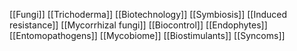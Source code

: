 [[Fungi]]
[[Trichoderma]]
[[Biotechnology]]
[[Symbiosis]]
[[Induced resistance]]
[[Mycorrhizal fungi]]
[[Biocontrol]]
[[Endophytes]]
[[Entomopathogens]]
[[Mycobiome]]
[[Biostimulants]]
[[Syncoms]]

